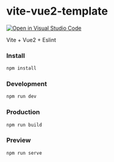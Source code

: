 # vite-vue2-template
[![Open in Visual Studio Code](https://open.vscode.dev/badges/open-in-vscode.svg)](https://open.vscode.dev/haodaking/vite-vue2-template)

Vite + Vue2 + Eslint

### Install

```bash
npm install
```
### Development

```bash
npm run dev
```
### Production

```bash
npm run build
```
### Preview

```bash
npm run serve
```
